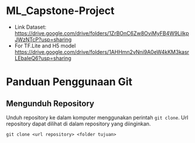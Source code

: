 # ML_Capstone-Project

- Link Dataset: https://drive.google.com/drive/folders/1ZrBOnC6Zw8OviMyFB4W9LilkpJWzNTcP?usp=sharing
- For TF.Lite and H5 model https://drive.google.com/drive/folders/1AHHmn2vNni9A0eW4kKM3kasrLEbaIeQ6?usp=sharing
# Panduan Penggunaan Git

## Mengunduh Repository

Unduh repository ke dalam komputer menggunakan perintah `git clone`. Url
repository dapat dilihat di dalam repository yang diinginkan.

```
git clone <url repository> <folder tujuan>
```
